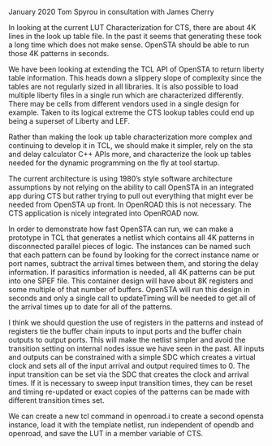 January 2020
Tom Spyrou in consultation with James Cherry

In looking at the current LUT Characterization for CTS, there are about 4K lines in the look up table file. In the past it seems that generating these took a long time which does not make sense. OpenSTA should be able to run those 4K patterns in seconds.

We have been looking at extending the TCL API of OpenSTA to return liberty table information. This heads down a slippery slope of complexity since the tables are not regularly sized in all libraries. It is also possible to load multiple liberty files in a single run which are characterized differently. There may be cells from different vendors used in a single design for example. Taken to its logical extreme the CTS lookup tables could end up being a superset of Liberty and LEF.

Rather than making the look up table characterization more complex and continuing to develop it in TCL, we should make it simpler, rely on the sta and delay calculator C++ APIs more, and characterize the look up tables needed for the dynamic programming on the fly at tool startup. 

The current architecture is using 1980’s style software architecture assumptions by not relying on the ability to call OpenSTA in an integrated app during CTS but rather trying to pull out everything that might ever be needed from OpenSTA up front. In OpenROAD this is not necessary. The CTS application is nicely integrated into OpenROAD now.

In order to demonstrate how fast OpenSTA can run, we can make a prototype in TCL that generates a netlist which contains all 4K patterns in disconnected parallel pieces of logic. The instances can be named such that each pattern can be found by looking for the correct instance name or port names, subtract the arrival times between them, and storing the delay information. If parasitics information is needed, all 4K patterns can be put into one SPEF file. This container design will have about 8K registers and some multiple of that number of buffers. OpenSTA will run this design in seconds and only a single call to updateTiming will be needed to get all of the arrival times up to date for all of the patterns.

I think we should question the use of registers in the patterns and instead of registers tie the buffer chain inputs to input ports and the buffer chain outputs to output ports. This will make the netlist simpler and avoid the transition setting on internal nodes issue we have seen in the past. All inputs and outputs can be constrained with a simple SDC which creates a virtual clock and sets all of the input arrival and output required times to 0. The input transition can be set via the SDC that creates the clock and arrival times. If it is necessary to sweep input transition times, they can be reset and timing re-updated or exact copies of the patterns can be made with different transition times set. 

We can create a new tcl command in openroad.i to create a second opensta instance, load it with the template netlist, run independent of opendb and openroad, and save the LUT in a member variable of CTS.
